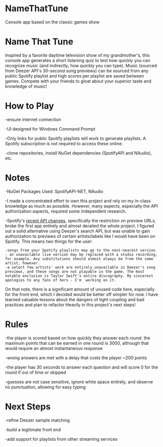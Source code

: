# NameThatTune
Console app based on the classic games show

# Name That Tune
Inspired by a favorite daytime television show of my grandmother's, this console app generates a short listening quiz to test how quickly you can recognize music (and indirectly, how quickly you can type). Music (sourced from Deezer API's 30-second song previews) can be sourced from any public Spotify playlist and high scores per playlist are saved between games. Compete with your friends to gloat about your superior taste and knowledge of music!

# How to Play
-ensure internet connection

-UI designed for Windows Command Prompt

-Only links for public Spotify playlists will work to generate playlists. A Spotify subscription is not required to access these online. 

-clone repositories, install NuGet dependencies (SpotifyAPI and NAudio), etc.


# Notes

-NuGet Packages Used: SpotifyAPI-NET, NAudio

-I made a concentrated effort to own this project and rely on my in-class knowledge as much as possible. However, many aspects, especially the API authorization aspects, required some independent research. 

-Spotify's [recent API changes](https://developer.spotify.com/blog/2024-11-27-changes-to-the-web-api), specifically the restriction on preview URLs, broke the first app entirely and almost derailed the whole project. I figured out a solid alternative using Deezer's search API, but was unable to gain authorization to previews of certain artists/labels like I would have been on Spotify. This means two things for the user:

    -songs from your Spotify playlists may go to the next-nearest version - an unavailable live version may be replaced with a studio recording, for example. Any substitutions should almost always be from the same artist, however.
    -a select few artists' work are entirely unavailable in Deezer's song previews, and these songs are not playable in the game. The most notable exclusion is Taylor Swift's entire discography. My sincerest apologies to any fans of hers - I'm  working on it.

On that note, there is a significant amount of unused code here, especially for the front end, which I decided would be better off simpler for now. I have learned valuable lessons about the dangers of tight coupling and bad practices and plan to refactor Heavily in this project's next steps!



# Rules
-the player is scored based on how quickly they answer each round. the maximum points that can be earned in one round is 3000, although that would require an almost instantaneous response

-wrong answers are met with a delay that costs the player ~200 points

-the player has 30 seconds to answer each question and will score 0 for the round if out of time or skipped

-guesses are not case sensitive, ignore white space entirely, and observe no punctuation, allowing for easy typing

# Next Steps
-refine Deezer sample matching

-build a legitimate front end

-add support for playlists from other streaming services


